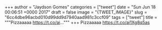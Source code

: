 
+++
author = "Jaydson Gomes"
categories = ["tweet"]
date = "Sun Jun 18 00:06:51 +0000 2017"
draft = false
image = "{TWEET_IMAGE}"
slug = "6cc4dbe96acbd010d99dd9d7940aad981c3ccf09"
tags = ["tweet"]
title = """Pizzaaaaa https://t.co/ai..."""
+++
Pizzaaaaa https://t.co/ai1Xg8q5as
